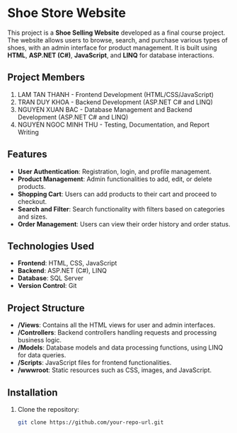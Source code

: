 # Shoe Store Website

This project is a **Shoe Selling Website** developed as a final course project. The website allows users to browse, search, and purchase various types of shoes, with an admin interface for product management. It is built using **HTML**, **ASP.NET (C#)**, **JavaScript**, and **LINQ** for database interactions.

## Project Members
1. LAM TAN THANH - Frontend Development (HTML/CSS/JavaScript)
2. TRAN DUY KHOA - Backend Development (ASP.NET C# and LINQ)
3. NGUYEN XUAN BAC - Database Management and Backend Development (ASP.NET C# and LINQ)
4. NGUYEN NGOC MINH THU - Testing, Documentation, and Report Writing

## Features
- **User Authentication**: Registration, login, and profile management.
- **Product Management**: Admin functionalities to add, edit, or delete products.
- **Shopping Cart**: Users can add products to their cart and proceed to checkout.
- **Search and Filter**: Search functionality with filters based on categories and sizes.
- **Order Management**: Users can view their order history and order status.

## Technologies Used
- **Frontend**: HTML, CSS, JavaScript
- **Backend**: ASP.NET (C#), LINQ
- **Database**: SQL Server
- **Version Control**: Git

## Project Structure
- **/Views**: Contains all the HTML views for user and admin interfaces.
- **/Controllers**: Backend controllers handling requests and processing business logic.
- **/Models**: Database models and data processing functions, using LINQ for data queries.
- **/Scripts**: JavaScript files for frontend functionalities.
- **/wwwroot**: Static resources such as CSS, images, and JavaScript.

## Installation
1. Clone the repository:
   ```bash
   git clone https://github.com/your-repo-url.git

